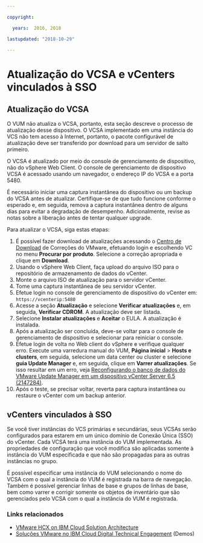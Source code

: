 ```yaml
---

copyright:

  years:  2016, 2018

lastupdated: "2018-10-29"

---
```


# Atualização do VCSA e vCenters vinculados à SSO

## Atualização do VCSA

O VUM não atualiza o VCSA, portanto, esta seção descreve o processo de atualização desse dispositivo. O VCSA implementado em uma instância do VCS não tem acesso à Internet, portanto, o pacote configurável de atualização deve ser transferido por download para um servidor de salto primeiro.

O VCSA é atualizado por meio do console de gerenciamento de dispositivo, não do vSphere Web Client. O console de gerenciamento de dispositivo VCSA é acessado usando um navegador, o endereço IP do VCSA e a porta 5480.

É necessário iniciar uma captura instantânea do dispositivo ou um backup do VCSA antes de atualizar. Certifique-se de que tudo funcione conforme o esperado e, em seguida, remova a captura instantânea dentro de alguns dias para evitar a degradação de desempenho. Adicionalmente, revise as notas sobre a liberação antes de tentar qualquer upgrade.

Para atualizar o VCSA, siga estas etapas:
1. É possível fazer download de atualizações acessando o [Centro de Download](https://my.vmware.com/group/vmware/patch#search) de Correções do VMware, efetuando login e escolhendo VC no menu **Procurar por produto**. Selecione a correção apropriada e clique em **Download**.
2. Usando o vSphere Web Client, faça upload do arquivo ISO para o repositório de armazenamento de dados do vCenter.
3. Monte o arquivo ISO de atualização para o servidor vCenter.
4. Tome uma captura instantânea de seu servidor vCenter.
5. Efetue login no console de gerenciamento de dispositivo do vCenter em: `https://vcenterip:5480`
6. Acesse a seção **Atualização** e selecione **Verificar atualizações** e, em seguida, **Verificar CDROM**. A atualização deve ser listada.
7. Selecione **Instalar atualizações** e **Aceitar** o EULA. A atualização é instalada.
8. Após a atualização ser concluída, deve-se voltar para o console de gerenciamento de dispositivo e selecionar para reiniciar o console.
9. Efetue login de volta no Web client do vSphere e verifique qualquer erro. Execute uma varredura manual do VUM, **Página inicial** > **Hosts e clusters**, em seguida, selecione um data center ou cluster e selecione **guia Update Manager** e, em seguida, clique em **Varrer atualizações**. Se isso resultar em um erro, veja [Reconfigurando o banco de dados do VMware Update Manager em um dispositivo vCenter Server 6.5 (2147284)](https://kb.vmware.com/s/article/2147284).
10. Após o teste, se precisar voltar, reverta para captura instantânea ou restaure o vCenter com um backup anterior.

## vCenters vinculados à SSO

Se você tiver instâncias do VCS primárias e secundárias, seus VCSAs serão configurados para estarem em um único domínio de Conexão Única (SSO) do vCenter. Cada VCSA terá uma instância do VUM implementada. As propriedades de configuração que você modifica são aplicadas somente à instância do VUM especificada e que não são propagadas para as outras instâncias no grupo.

É possível especificar uma instância do VUM selecionando o nome do VCSA com o qual a instância do VUM é registrada na barra de navegação. Também é possível gerenciar linhas de base e grupos de linhas de base, bem como varrer e corrigir somente os objetos de inventário que são gerenciados pelo VCSA com o qual a instância do VUM é registrada.

### Links relacionados

* [VMware HCX on IBM Cloud Solution Architecture](https://www.ibm.com/cloud/garage/files/HCX_Architecture_Design.pdf)
* [Soluções VMware no IBM Cloud Digital Technical Engagement](https://ibm-dte.mybluemix.net/ibm-vmware) (Demos)
